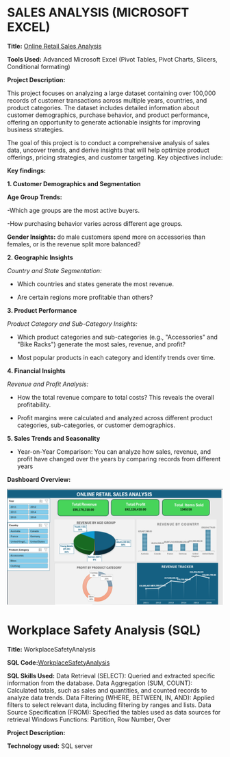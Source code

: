 # SALES ANALYSIS (MICROSOFT EXCEL)

**Title:** [Online Retail Sales Analysis](https://github.com/MowillsN/WilliamsN.github.io/blob/main/sales_analysis_dashboard.xlsx)

**Tools Used:** Advanced Microsoft Excel (Pivot Tables, Pivot Charts, Slicers, Conditional formating)

**Project Description:**

This project focuses on analyzing a large dataset containing over 100,000 records of customer transactions across multiple years, countries, and product categories. The dataset includes detailed information about customer demographics, purchase behavior, and product performance, offering an opportunity to generate actionable insights for improving business strategies.

The goal of this project is to conduct a comprehensive analysis of sales data, uncover trends, and derive insights that will help optimize product offerings, pricing strategies, and customer targeting. Key objectives include:

**Key findings:**

**1.  Customer Demographics and Segmentation**

**Age Group Trends:**

-Which age groups are the most active buyers.

-How purchasing behavior varies across different age groups.

**Gender Insights:** do male customers spend more on accessories than females, or is the revenue split more balanced?

**2. Geographic Insights**

*Country and State Segmentation:* 

- Which countries and states generate the most revenue.

- Are certain regions more profitable than others?

**3. Product Performance**

*Product Category and Sub-Category Insights:*

-	Which product categories and sub-categories (e.g., "Accessories" and "Bike Racks") generate the most sales, revenue, and profit?
  
-	Most popular products in each category and identify trends over time.
  
**4. Financial Insights**

*Revenue and Profit Analysis:*
 
- How the total revenue compare to total costs? This reveals the overall profitability.
  
- Profit margins were calculated and analyzed across different product categories, sub-categories, or customer demographics.
  
**5. Sales Trends and Seasonality**

-	Year-on-Year Comparison: You can analyze how sales, revenue, and profit have changed over the years by comparing records from different years 


**Dashboard Overview:**

![Sales_Analysis](Sales_Analysis.png)


# Workplace Safety Analysis (SQL)

**Title:** WorkplaceSafetyAnalysis

**SQL Code:**[WorkplaceSafetyAnalysis](https://github.com/MowillsN/WilliamsN.github.io/blob/main/WorkplaceSafetyAnalysis.sql)

**SQL Skills Used:** 
Data Retrieval (SELECT): Queried and extracted specific information from the database.
Data Aggregation (SUM, COUNT): Calculated totals, such as sales and quantities, and counted records to analyze data trends.
Data Filtering (WHERE, BETWEEN, IN, AND): Applied filters to select relevant data, including filtering by ranges and lists.
Data Source Specification (FROM): Specified the tables used as data sources for retrieval
Windows Functions: Partition, Row Number, Over

**Project Description:**

**Technology used:** SQL server





